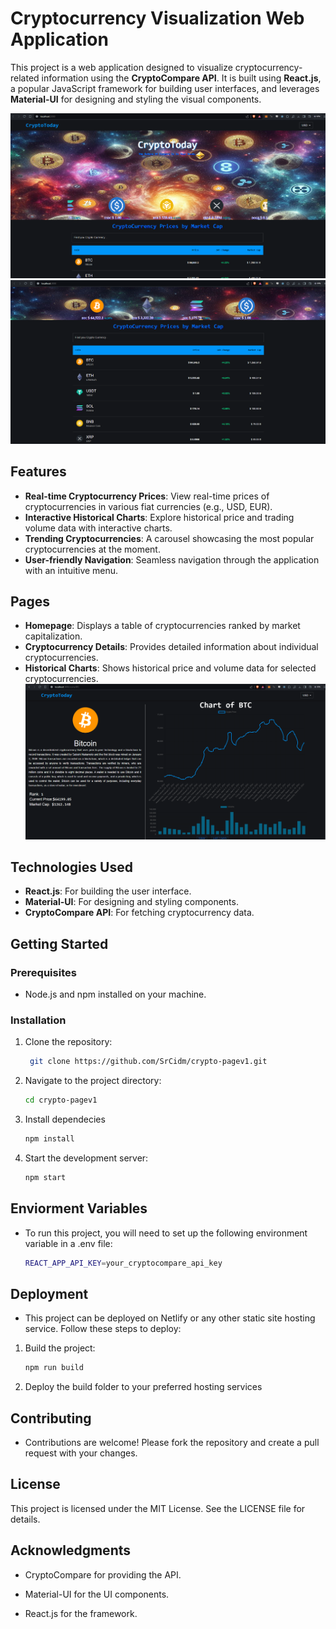 # Cryptocurrency Visualization Web Application

This project is a web application designed to visualize cryptocurrency-related information using the **CryptoCompare API**. It is built using **React.js**, a popular JavaScript framework for building user interfaces, and leverages **Material-UI** for designing and styling the visual components.

![mainTop](Screenshots/mainTop.png)
![maindown](Screenshots/mainDown.png)
## Features

- **Real-time Cryptocurrency Prices**: View real-time prices of cryptocurrencies in various fiat currencies (e.g., USD, EUR).
- **Interactive Historical Charts**: Explore historical price and trading volume data with interactive charts.
- **Trending Cryptocurrencies**: A carousel showcasing the most popular cryptocurrencies at the moment.
- **User-friendly Navigation**: Seamless navigation through the application with an intuitive menu.

## Pages

- **Homepage**: Displays a table of cryptocurrencies ranked by market capitalization.
- **Cryptocurrency Details**: Provides detailed information about individual cryptocurrencies.
- **Historical Charts**: Shows historical price and volume data for selected cryptocurrencies.
![dataPerCoin](Screenshots/dataPerCoin.png)
## Technologies Used

- **React.js**: For building the user interface.
- **Material-UI**: For designing and styling components.
- **CryptoCompare API**: For fetching cryptocurrency data.

## Getting Started

### Prerequisites

- Node.js and npm installed on your machine.

### Installation

1. Clone the repository:
   ```bash
    git clone https://github.com/SrCidm/crypto-pagev1.git
    ```
2. Navigate to the project directory:
    ```bash
    cd crypto-pagev1
    ```
3. Install dependecies
    ```bash
    npm install
    ```
4. Start the development server:
    ```bash
    npm start
    ```
## Enviorment Variables
- To run this project, you will need to set up the following environment variable in a .env file:
    ```bash
    REACT_APP_API_KEY=your_cryptocompare_api_key
    ```
## Deployment

- This project can be deployed on Netlify or any other static site hosting service. Follow these steps to deploy:

1. Build the project:
    ```bash
    npm run build
    ```
2. Deploy the build folder to your preferred hosting services

## Contributing

- Contributions are welcome! Please fork the repository and create a pull request with your changes.

## License

This project is licensed under the MIT License. See the LICENSE file for details.

## Acknowledgments

- CryptoCompare for providing the API.

- Material-UI for the UI components.

- React.js for the framework.
